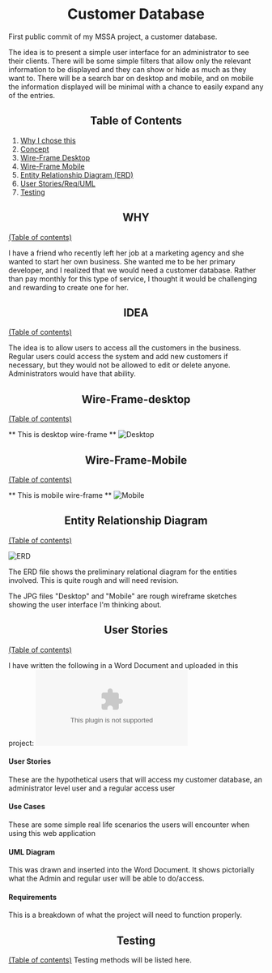 # <div align = "center">Customer Database</div>
First public commit of my MSSA project, a customer database.

The idea is to present a simple user interface for an administrator to see their clients.  There will be some simple filters that allow only the relevant information to be displayed and they can show or hide as much as they want to.  There will be a search bar on desktop and mobile, and on mobile the information displayed will be minimal with a chance to easily expand any of the entries.

## <div align="center">Table of Contents</div>

1) [Why I chose this](#why)
2) [Concept](#idea)
3) [Wire-Frame Desktop](#wire-frame-desktop)
4) [Wire-Frame Mobile](#wire-frame-mobile)
5) [Entity Relationship Diagram (ERD)](#entity-relationship-diagram)
6) [User Stories/Req/UML](#user-stories)
7) [Testing](#testing)

## <div align="center">WHY</div>
[(Table of contents)](#table-of-contents)

I have a friend who recently left her job at a marketing agency and she wanted to start her own business.  She wanted me to be her primary developer, and I realized that we would need a customer database.  Rather than pay monthly for this type of service, I thought it would be challenging and rewarding to create one for her.

## <div align="center">IDEA</div>
[(Table of contents)](#table-of-contents)

The idea is to allow users to access all the customers in the business.  Regular users could access the system and add new customers if necessary, but they would not be allowed to edit or delete anyone.  Administrators would have that ability.

## <div align="center">Wire-Frame-desktop</div>
[(Table of contents)](#table-of-contents)

** This is desktop wire-frame **
![Desktop](https://github.com/jayhawk84/MSSA_Project/blob/master/Media/Desktop.jpg)

## <div align="center">Wire-Frame-Mobile</div>
[(Table of contents)](#table-of-contents)

** This is mobile wire-frame **
![Mobile](https://github.com/jayhawk84/MSSA_Project/blob/master/Media/Mobile.jpg)

## <div align="center">Entity Relationship Diagram</div>
[(Table of contents)](#table-of-contents)

![ERD](https://github.com/jayhawk84/MSSA_Project/blob/master/Media/Horvath%20Client%20ERD%20(1).png)

The ERD file shows the preliminary relational diagram for the entities involved.  This is quite rough and will need revision.

The JPG files "Desktop" and "Mobile" are rough wireframe sketches showing the user interface I'm thinking about.

## <div align="center">User Stories</div>
[(Table of contents)](#table-of-contents)
  
I have written the following in a Word Document and uploaded in this project:
![Click here for document containing items below](https://github.com/jayhawk84/MSSA_Project/blob/master/Project%20Step%207.docx)
#### User Stories
These are the hypothetical users that will access my customer database, an administrator level user and a regular access user
#### Use Cases
These are some simple real life scenarios the users will encounter when using this web application
#### UML Diagram
This was drawn and inserted into the Word Document.  It shows pictorially what the Admin and regular user will be able to do/access.
#### Requirements
This is a breakdown of what the project will need to function properly.


## <div align="center">Testing</div>
[(Table of contents)](#table-of-contents)
Testing methods will be listed here.
